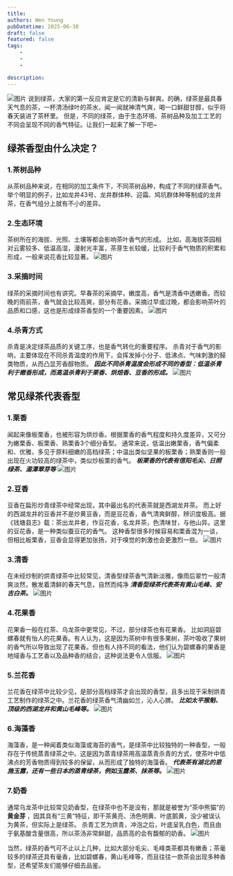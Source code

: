 ```yaml
---
title: 
authors: Wen Young
pubDatetime: 2025-06-30
draft: false
featured: false
tags: 
    - 
    - 
    - 

description: 
---
```

![图片](img/1.jpg)
说到绿茶，大家的第一反应肯定是它的清新与鲜爽。的确，绿茶是最具春天气息的茶，一杯清汤绿叶的茶水，闻一闻就神清气爽，喝一口鲜甜甘醇，似乎将春天装进了茶杯里。
但是，不同的绿茶，由于生态环境、茶树品种及加工工艺的不同会呈现不同的香气特征。让我们一起来了解一下吧~

## 绿茶香型由什么决定？

### 1.茶树品种
从茶树品种来说，在相同的加工条件下，不同茶树品种，构成了不同的绿茶香气。举个明显的例子，比如龙井43号、龙井群体种、迎霜、鸠坑群体种等制成的龙井茶，在香气组分上就有不小的差异。


### 2.生态环境
茶树所在的海拔、光照、土壤等都会影响茶叶香气的形成。
比如，高海拔茶园相对云雾较多、低温高湿，漫射光丰富，茶芽生长较缓，比较利于香气物质的积累和形成，一般来说花香比较显著。
![图片](img/3.jpg)

### 3.采摘时间
绿茶的采摘时间也有讲究。早春茶的采摘早，嫩度高，香气是清香中透嫩香。而较晚的雨前茶，香气就会比较高爽，部分有花香。采摘过早或过晚，都会影响茶叶的品质和口感，这也是形成绿茶香型的一个重要因素。
![图片](img/4.jpg)

### 4.杀青方式
杀青是决定绿茶品质的关键工序，也是香气转化的重要程序。
杀青对于香气的影响，主要体现在不同杀青温度的作用下，会挥发掉小分子、低沸点、气味刺激的醛类物质，从而凸显芳香醇物质。
***因此不同杀青温度会形成不同的香型：低温杀青利于嫩香形成，而高温杀青利于栗香、烘焙香、豆香的形成。***
![图片](img/5.jpg)

## 常见绿茶代表香型
### 1.栗香
闻起来像板栗香，也被形容为烘炒香。根据栗香的香气程度和持久度差异，又可分为嫩栗香、板栗香、熟栗香3个细分香型。
通常来说，低温出嫩栗香，香气偏柔和、优雅，多见于原料细嫩的高档绿茶；中温出类似坚果的板栗香；熟栗香则一般出现在火功较高的绿茶中，类似炒板栗的香气。
***板栗香的代表有信阳毛尖、日照绿茶、湄潭翠芽等***
![图片](img/6.jpg)

### 2.豆香
豆香在扁形炒青绿茶中经常出现，其中最出名的代表茶就是西湖龙井茶。
而上好的西湖龙井的豆香并不是炒黄豆香，而是豆花香，香气清爽鲜醇，辨识度极高。据《钱塘县志》载：茶出龙井者，作豆花香，名龙井茶，色清味甘，与他山异。这里的豆花香，是一种类似蚕豆花的香气。
这种香型很多时候容易和栗香混为一谈，但相比板栗香，豆香会显得更加张扬，对于嗅觉的刺激也会更激烈一些。
![图片](img/7.jpg)

### 3.清香
在未经炒制的烘青绿茶中比较常见，清香型绿茶香气清新淡雅，像雨后翠竹一般清爽淡然，散发着清鲜的春天气息，自然而纯净
***清香型绿茶代表茶有黄山毛峰、安吉白茶。***
![图片](img/8.jpg)

### 4.花果香
花果香一般在红茶、乌龙茶中更常见，不过，部分绿茶也有花果香。
比如洞庭碧螺春就有怡人的花果香。有人认为，这是因为茶树中有很多果树，茶叶吸收了果树的香气所以导致出现了花果香。但也有人持不同的看法，他们认为碧螺春的果香是地域香与工艺香以及品种香的结合，这种说法更令人信服。
![图片](img/9.jpg)

### 5.兰花香
兰花香在绿茶中比较少见，是部分高档绿茶才会出现的香型，且多出现于采制烘青工艺制作的绿茶之中。兰花香的绿茶香气清幽如兰，沁人心脾。
***比如太平猴魁、顶级的西湖龙井和黄山毛峰等。***
![图片](img/10.jpg)

### 6.海藻香
海藻香，是一种闻着类似海藻或海苔的香气，是绿茶中比较独特的一种香型，一般存在于传统蒸青绿茶之中。这是因为蒸青绿茶用高温蒸青杀青的方式，使茶叶中低沸点的芳香物质得到较多的保留，从而形成了独特的海藻香。
***代表茶有湖北的恩施玉露，还有一些日本的蒸青绿茶，例如玉露茶、抹茶等。***
![图片](img/11.jpg)

### 7.奶香
通常乌龙茶中比较常见奶香型，在绿茶中也不是没有，那就是被誉为“茶中熊猫”的 **黄金芽** ，因其具有“三黄”特征，即干茶黄亮、汤色明黄、叶底鹅黄，没少被误认为黄茶，但实际上是绿茶。
杀青工艺为烘青，冲泡之后，叶底呈乳白色，而且由于氨基酸含量很高，所以茶汤非常鲜甜，品质高的会有馥郁的奶香。
![图片](img/12.jpg)

当然，绿茶的香气可不止以上几种，比如大部分毛尖、毛峰类茶都具有嫩香；茶毫较多的绿茶还具有毫香，比如碧螺春，黄山毛峰等，而且往往一款茶会出现多种香型，还希望茶友们能够仔细去品鉴。
  

  

  

  

  

  

  

  

  

  

  

  

